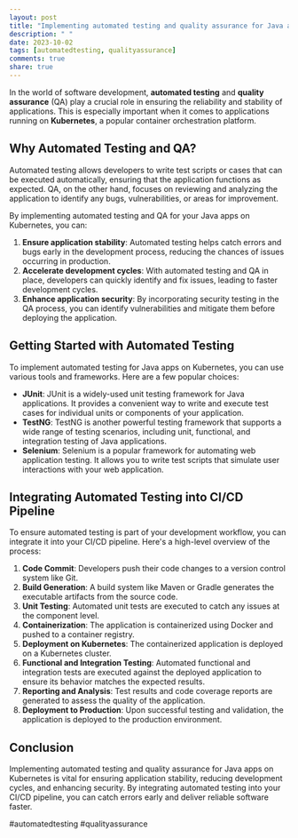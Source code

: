 ```yaml
---
layout: post
title: "Implementing automated testing and quality assurance for Java apps on Kubernetes"
description: " "
date: 2023-10-02
tags: [automatedtesting, qualityassurance]
comments: true
share: true
---
```


In the world of software development, **automated testing** and **quality assurance** (QA) play a crucial role in ensuring the reliability and stability of applications. This is especially important when it comes to applications running on **Kubernetes**, a popular container orchestration platform.

## Why Automated Testing and QA?

Automated testing allows developers to write test scripts or cases that can be executed automatically, ensuring that the application functions as expected. QA, on the other hand, focuses on reviewing and analyzing the application to identify any bugs, vulnerabilities, or areas for improvement.

By implementing automated testing and QA for your Java apps on Kubernetes, you can:

1. **Ensure application stability**: Automated testing helps catch errors and bugs early in the development process, reducing the chances of issues occurring in production.
2. **Accelerate development cycles**: With automated testing and QA in place, developers can quickly identify and fix issues, leading to faster development cycles.
3. **Enhance application security**: By incorporating security testing in the QA process, you can identify vulnerabilities and mitigate them before deploying the application.

## Getting Started with Automated Testing

To implement automated testing for Java apps on Kubernetes, you can use various tools and frameworks. Here are a few popular choices:

- **JUnit**: JUnit is a widely-used unit testing framework for Java applications. It provides a convenient way to write and execute test cases for individual units or components of your application.
- **TestNG**: TestNG is another powerful testing framework that supports a wide range of testing scenarios, including unit, functional, and integration testing of Java applications.
- **Selenium**: Selenium is a popular framework for automating web application testing. It allows you to write test scripts that simulate user interactions with your web application.

## Integrating Automated Testing into CI/CD Pipeline

To ensure automated testing is part of your development workflow, you can integrate it into your CI/CD pipeline. Here's a high-level overview of the process:

1. **Code Commit**: Developers push their code changes to a version control system like Git.
2. **Build Generation**: A build system like Maven or Gradle generates the executable artifacts from the source code.
3. **Unit Testing**: Automated unit tests are executed to catch any issues at the component level.
4. **Containerization**: The application is containerized using Docker and pushed to a container registry.
5. **Deployment on Kubernetes**: The containerized application is deployed on a Kubernetes cluster.
6. **Functional and Integration Testing**: Automated functional and integration tests are executed against the deployed application to ensure its behavior matches the expected results.
7. **Reporting and Analysis**: Test results and code coverage reports are generated to assess the quality of the application.
8. **Deployment to Production**: Upon successful testing and validation, the application is deployed to the production environment.

## Conclusion

Implementing automated testing and quality assurance for Java apps on Kubernetes is vital for ensuring application stability, reducing development cycles, and enhancing security. By integrating automated testing into your CI/CD pipeline, you can catch errors early and deliver reliable software faster.

#automatedtesting #qualityassurance
